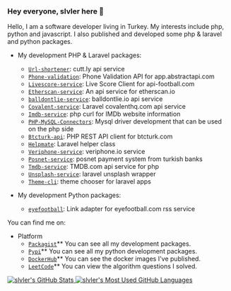 ### Hey everyone, slvler here 👋

Hello, I am a software developer living in Turkey. My interests include php, python and javascript. I also published and developed some php & laravel and python packages.

* My development PHP & Laravel packages:
  * [`Url-shortener`](https://github.com/slvler/laravel-url-shortener): cutt.ly api service 
  * [`Phone-validation`](https://github.com/slvler/phone-validation): Phone Validation API for app.abstractapi.com 
  * [`Livescore-service`](https://github.com/slvler/livescore-service): Live Score Client for api-football.com 
  * [`Etherscan-service`](https://github.com/slvler/etherscan-service): An api service for etherscan.io 
  * [`balldontlie-service`](https://github.com/slvler/balldontlie-service): balldontlie.io api service 
  * [`Covalent-service`](https://github.com/slvler/covalenthq-service): Laravel covalenthq.com api service 
  * [`Imdb-service`](https://github.com/slvler/Imdb-service): php curl for IMDb website information 
  * [`PHP-MySQL-Connectors`](https://github.com/slvler/php-mysql-connectors): Mysql driver development that can be used on the php side 
  * [`Btcturk-api`](https://github.com/slvler/btcturk-api): PHP REST API client for btcturk.com 
  * [`Helpmate`](https://github.com/slvler/helpmate): Laravel helper class 
  * [`Veriphone-service`](https://github.com/slvler/veriphone-service): veriphone.io service 
  * [`Posnet-service`](https://github.com/slvler/posnet-payment-service): posnet payment system from turkish banks 
  * [`Tmdb-service`](https://github.com/slvler/tmdb): TMDB.com api service for php 
  * [`Unsplash-service`](https://github.com/slvler/unsplash-service): laravel unsplash wrapper
  * [`Theme-cli`](https://github.com/slvler/theme-cli): theme chooser for laravel apps 
    
* My development Python packages:  
  * [`eyefootball`](https://github.com/slvler/eyefootball): Link adapter for eyefootball.com rss service 

You can find me on:

* Platform
  * [`Packagist`](https://packagist.org/users/slvler)** You can see all my development packages.
  * [`Pypi`](https://pypi.org/user/slvler/)** You can see all my python development packages.
  * [`DockerHub`](https://hub.docker.com/u/slvler)** You can see the docker images I've published.
  * [`LeetCode`](https://leetcode.com/slvler/)** You can view the algorithm questions I solved.

<a href="https://github.com/anuraghazra/github-readme-stats">
  <img align="top" src="https://github-readme-stats.vercel.app/api?username=slvler&hide=contribs&count_private=true&theme=dracula&show_icons=true" alt="slvler's GitHub Stats" />
</a>

<a href="https://github.com/anuraghazra/github-readme-stats">
  <img align="top" src="https://github-readme-stats.vercel.app/api/top-langs/?username=slvler&count_private=true&theme=dracula&show_icons=true&hide=python,scss,hack,html,vue,twig,css,ejs,blade&layout=compact&card_width=270" alt="slvler's Most Used GitHub Languages" />
</a>
